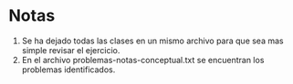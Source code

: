 # Notas
1. Se ha dejado todas las clases en un mismo archivo para que sea mas simple revisar el ejercicio.
2. En el archivo problemas-notas-conceptual.txt se encuentran los problemas identificados.
